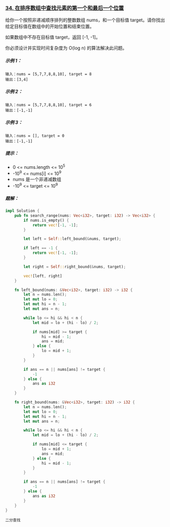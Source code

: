 ### [34. 在排序数组中查找元素的第一个和最后一个位置](https://leetcode.cn/problems/find-first-and-last-position-of-element-in-sorted-array/)

给你一个按照非递减顺序排列的整数数组 nums，和一个目标值 target。请你找出给定目标值在数组中的开始位置和结束位置。

如果数组中不存在目标值 target，返回 [-1, -1]。

你必须设计并实现时间复杂度为 O(log n) 的算法解决此问题。

##### 示例 1：
```
输入：nums = [5,7,7,8,8,10], target = 8
输出：[3,4]
```

##### 示例 2：
```
输入：nums = [5,7,7,8,8,10], target = 6
输出：[-1,-1]
```

##### 示例 3：
```
输入：nums = [], target = 0
输出：[-1,-1]
```

##### 提示：
- 0 <= nums.length <= 10<sup>5</sup>
- -10<sup>9</sup> <= nums[i] <= 10<sup>9</sup>
- nums 是一个非递减数组
- -10<sup>9</sup> <= target <= 10<sup>9</sup>


##### 题解：
```rust
impl Solution {
    pub fn search_range(nums: Vec<i32>, target: i32) -> Vec<i32> {
        if nums.is_empty() {
            return vec![-1, -1];
        }

        let left = Self::left_bound(&nums, target);

        if left == -1 {
            return vec![-1, -1];
        }

        let right = Self::right_bound(&nums, target);

        vec![left, right]
    }

    fn left_bound(nums: &Vec<i32>, target: i32) -> i32 {
        let n = nums.len();
        let mut lo = 0;
        let mut hi = n - 1;
        let mut ans = n;

        while lo <= hi && hi < n {
            let mid = lo + (hi - lo) / 2;

            if nums[mid] >= target {
                hi = mid - 1;
                ans = mid;
            } else {
                lo = mid + 1; 
            }
        }

        if ans == n || nums[ans] != target {
            -1
        } else {
            ans as i32
        }
    }

    fn right_bound(nums: &Vec<i32>, target: i32) -> i32 {
        let n = nums.len();
        let mut lo = 0;
        let mut hi = n - 1;
        let mut ans = n;

        while lo <= hi && hi < n {
            let mid = lo + (hi - lo) / 2;

            if nums[mid] <= target {
                lo = mid + 1;
                ans = mid;
            } else {
                hi = mid - 1; 
            }
        }

        if ans == n || nums[ans] != target {
            -1
        } else {
            ans as i32
        }
    }
}
```

`二分查找`
